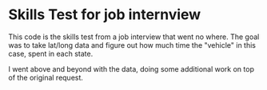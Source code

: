 # Skills Test for job internview

This code is the skills test from a job interview that went no where. The goal was to take lat/long data and figure out how much time the "vehicle" in this case, spent in each state.

I went above and beyond with the data, doing some additional work on top of the original request.